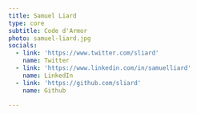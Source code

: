 ```yaml
---
title: Samuel Liard
type: core
subtitle: Code d'Armor
photo: samuel-liard.jpg
socials:
  - link: 'https://www.twitter.com/sliard'
    name: Twitter
  - link: 'https://www.linkedin.com/in/samuelliard'
    name: LinkedIn
  - link: 'https://github.com/sliard'
    name: Github

---
```


